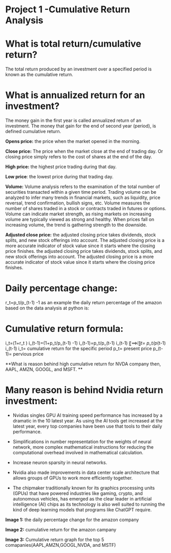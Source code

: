 # Project 1 -Cumulative Return Analysis

# What is total return/cumulative return?

The total return produced by an investment over a specified period is known as the cumulative return. 

# What is annualized return for an investment?

The money gain in the first year is called annualized return of an investment. The money that gain for the end of second year (period), is defined cumulative return. 

**Opens price:**
the price when the market opened in the morning. 

**Close price:**
The price when the market close at the end of trading day. Or closing price simply refers to the cost of shares at the end of the day.

**High price:**
the highest price trading during that day. 

**Low price**: 
the lowest price during that trading day. 

**Volume:**
Volume analysis refers to the examination of the total number of securities transacted within a given time period. Trading volume can be analyzed to infer many trends in financial markets, such as liquidity, price reversal, trend confirmation, bullish signs, etc.
Volume measures the number of shares traded in a stock or contracts traded in futures or options. Volume can indicate market strength, as rising markets on increasing volume are typically viewed as strong and healthy. When prices fall on increasing volume, the trend is gathering strength to the downside.

**Adjusted close price:**
the adjusted closing price takes dividends, stock splits, and new stock offerings into account. The adjusted closing price is a more accurate indicator of stock value since it starts where the closing price finishes. the adjusted closing price takes dividends, stock splits, and new stock offerings into account. The adjusted closing price is a more accurate indicator of stock value since it starts where the closing price finishes.

# Daily percentage change:

r_t=p_t/p_(t-1) -1
as an example the daily return percentage of the amazon based on the data analysis at python is:

# Cumulative return formula:

i_t=(1+r_t ) i_(t-1)=(1+p_t/p_(t-1) -1) i_(t-1)=p_t/p_(t-1)  i_(t-1)
〖⟹i〗_t=  p_t/p_(t-1)  i_(t-1)
i_t= cumulative return for the specific period
p_t= present price 
p_(t-1)= pervious price 

**What is reason behind high cumulative return for NVDA company then, AAPL, AMZN, GOOGL, and MSFT. **

# Many reason is behind Nvidia return investment:
- Nvidias singles GPU AI training speed performance has increased by a dramatic in the 10 latest year. As using the AI tools get increased at the latest year, every top companies have been use that tools to their daily performance.

- Simplifications in number representation for the weights of neural network, more complex mathematical instructions for reducing the computational overhead involved in mathematical calculation.

- Increase neuron sparsity in neural networks.

- Nvidia also made improvements in data center scale architecture that allows groups of GPUs to work more efficiently together.

- The chipmaker traditionally known for its graphics processing units (GPUs) that have powered industries like gaming, crypto, and autonomous vehicles, has emerged as the clear leader in artificial intelligence (AI) chips as its technology is also well suited to running the kind of deep learning models that programs like ChatGPT require.

**Image 1:**
  the daily percentage change for the amazon company
  
   **Image 2:**
  cumulative return for the amazon campany
  
  **Image 3:**
  Cumulative return graph for the top 5 comapanies(AAPL,AMZN,GOOGL,NVDA, and MSTF)
  

